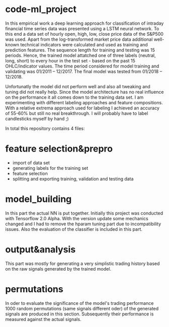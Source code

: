 # code-ml_project

In this empirical work a deep learning approach for classification of intraday financial time series data
was presented using a LSTM neural network. To this end a data set of hourly open, high, low,
close price data of the S&P500 was used. Apart from the log-transformed market price data
additional well-known technical indicators were calculated and used as training and prediction
features. The sequence length for training and testing was 15 periods. Hence, the trained model attatched one of three labels (neutral, long, short) to every hour in the test set - based on the past 15 OHLC/indicator values. The time period considered for model training and validating was 01/2011 – 12/2017. The final model was tested from 01/2018 – 12/2018.

Unfortunatly the model did not perform well and also all tweaking and tuning did not really help. Since the model architecture has no real influence on the performance it all comes down to the training data set. I am experimenting with different labeling approaches and feature compositions. With a relative extrema approach used for labeling I achieved an accuracy of 55-60% but still no real breakthrough. I will probably have to label candlesticks myself by hand ;) 

In total this repository contains 4 files: 

# feature selection&prepro
* import of data set  
* generating labels for the training set
* feature selection
* splitting and exporting training, validation and testing data

# model_building
In this part the actual NN is put together. Initially this project was conducted with Tensorflow 2.0 Alpha. With the version update some mechanics changed and I had to remove the hparam tuning part due to incompatibility issues. 
Also the evaluation of the classifier is included in this part. 

# output&analysis
This part was mostly for generating a very simplistic trading history based on the raw signals generated by the trained model. 

# permutations
In oder to evaluate the significance of the model's trading performance 1000 random permutations (same signals different oder) of the generated signals are produced in this section. Subsequently their performance is measured against the actual signals. 

